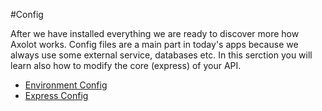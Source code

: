 #Config

After we have installed everything we are ready to discover more how Axolot works. Config files are a main part in today's apps because we always use some external service, databases etc. In this serction you will learn also how to modify the core (express) of your API.

* [Environment Config](./env.md)
* [Express Config](./express.md)